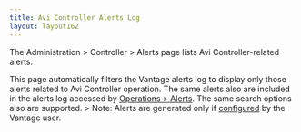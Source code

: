 ```yaml
---
title: Avi Controller Alerts Log
layout: layout162
---
```

The Administration &gt; Controller &gt; Alerts page lists Avi Controller-related alerts. 

This page automatically filters the Vantage alerts log to display only those alerts related to Avi Controller operation. The same alerts also are included in the alerts log accessed by <a href="/docs/16.2/configuration-guide/operations/alerts/">Operations &gt; Alerts</a>. The same search options also are supported.
&gt; Note: Alerts are generated only if <a href="/docs/16.2/alert-config">configured</a> by the Vantage user.
 